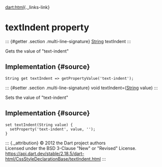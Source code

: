 [dart:html](../../dart-html/dart-html-library){._links-link}

textIndent property
===================

::: {#getter .section .multi-line-signature}
[String](../../dart-core/string-class) textIndent
:::

Gets the value of \"text-indent\"

Implementation {#source}
--------------

``` {.language-dart data-language="dart"}
String get textIndent => getPropertyValue('text-indent');
```

::: {#setter .section .multi-line-signature}
void textIndent=([String](../../dart-core/string-class) value)
:::

Sets the value of \"text-indent\"

Implementation {#source}
--------------

``` {.language-dart data-language="dart"}
set textIndent(String value) {
  setProperty('text-indent', value, '');
}
```

::: {._attribution}
© 2012 the Dart project authors\
Licensed under the BSD 3-Clause \"New\" or \"Revised\" License.\
<https://api.dart.dev/stable/2.18.5/dart-html/CssStyleDeclarationBase/textIndent.html>
:::

